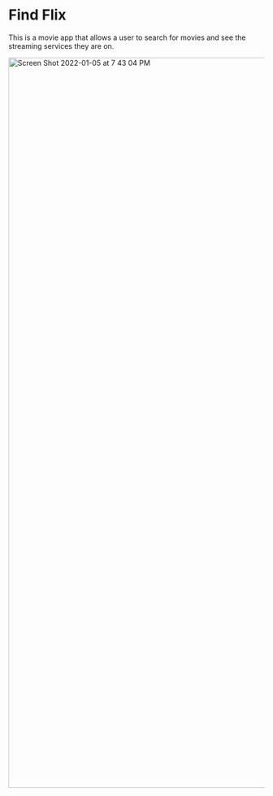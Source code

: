 # Find Flix
This is a movie app that allows a user to search for movies and see the streaming services they are on.

<img width="1437" alt="Screen Shot 2022-01-05 at 7 43 04 PM" src="https://user-images.githubusercontent.com/69701878/148321538-4c00d952-e923-4d3c-8ac4-bb148a806b36.png">
